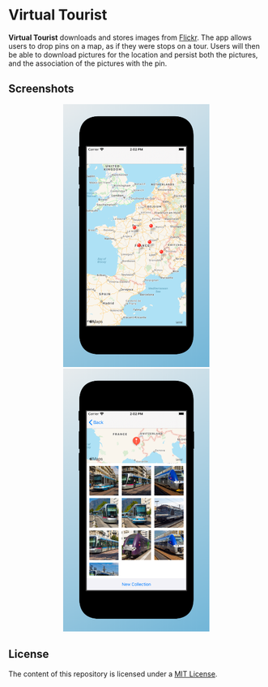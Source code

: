 # Virtual Tourist

**Virtual Tourist** downloads and stores images from [Flickr](https://www.flickr.com/services/api/). The app allows users to drop pins on a map, as if they were stops on a tour. Users will then be able to download pictures for the location and persist both the pictures, and the association of the pictures with the pin.

## Screenshots

<p float="left" align="center">
    <img src="./README-IMAGES/screenshot-map.jpg" width="289" height="518">
    <img src="./README-IMAGES/screenshot-album.jpg" width="289" height="518">
</p>

## License

The content of this repository is licensed under a [MIT License](LICENSE).
